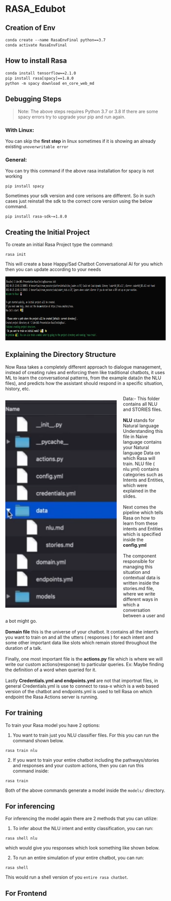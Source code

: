 # RASA_Edubot

## Creation of Env
```
conda create --name RasaEnvFinal python==3.7
conda activate RasaEnvFinal
```

## How to install Rasa

```
conda install tensorflow==2.1.0
pip install rasa[spacy]==1.8.0
python -m spacy download en_core_web_md
```

## Debugging Steps

>Note: The above steps requires Python 3.7 or 3.8
If there are some spacy errors try to upgrade your pip and run again.

### **With Linux**:

You can skip the **first step** in linux sometimes if it is showing an already existing `unoverwritable error`

### **General**:

You can try this command if the above rasa installation for spacy is not working
```
pip install spacy
```

Sometimes your sdk version and core verisons are different. So in such cases just reinstall the sdk to the correct core version using the below command.

```
pip install rasa-sdk~=1.8.0
```

## Creating the Initial Project
To create an initial Rasa Project type the command:
```
rasa init
```
This will create a base Happy/Sad Chatbot Conversational AI for you which then you can update according to your needs

<img src="images/rasa_init.png" height="200" width="900">

## Explaining the Directory Structure
Now Rasa takes a completely different approach to dialogue management, instead of creating rules and enforcing them like traditional chatbots, it uses ML to learn the conversational patterns, from the example data(in the NLU files), and predicts how the assistant should respond in a specific situation, history, etc.

 <p style="float:left">
    <img src="images/DirectoryStructure.png" height="650" width= "350"style="margin-right:20px;">
    <p>
        Data:- This folder contains all NLU and STORIES files. <br><br>
        <strong>NLU</strong> stands for Natural language Understanding this file in Naive language contains your Natural language Data on which Rasa will train. NLU file ( nlu.yml) contains categories such as Intents and Entities, which were explained in the slides.
        <br><br>
        Next comes the pipeline which tells Rasa on how to learn from these intents and Entities which is specified inside the <strong> config.yml </strong>
        <br><br>
        The component responsible for managing this situation and contextual data is written inside the stories.md file, where we write different ways in which a conversation between a user and a bot might go.
        <br><br>
        <strong>Domain file</strong> this is the universe of your chatbot. It contains all the intent’s you want to train on and all the utters ( responses ) for each intent and some other important data like slots which remain stored throughout the duration of a talk.
        <br><br>
        Finally, one most important file is the <strong>actions.py</strong> file which is where we will write our custom actions(response) to particular queries. Ex: Maybe finding the definition of a word when queried for it.
        <br><br>
        Lastly <strong>Credentials.yml and endpoints.yml</strong> are not that importnat files, in general Credentials.yml is use to connect to rasa-x which is a web based version of the chatbot and endpoints.yml is used to tell Rasa on which endpoint the Rasa Actions server is running.
    </p>
 </p>

## For training
To train your Rasa model you have 2 options:
1. You want to train just you NLU classifier files. For this you can run the command shown below.
```
rasa train nlu
```
2. If you want to train your entire chatbot including the pathways/stories and responses and your custom actions, then you can run this command inside:
```
rasa train
```
Both of the above commands generate a model inside the `models/` directory.

## For inferencing

For inferencing the model again there are 2 methods that you can utilize:
1. To infer about the NLU intent and entity classification, you can run:
```
rasa shell nlu
```
which would give you responses which look something like shown below. <br>

2. To run an entire simulation of your entire chatbot, you can run:
```
rasa shell
```

This would run a shell version of you `entire rasa chatbot`.


## For Frontend
